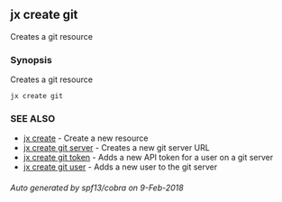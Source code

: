 ## jx create git

Creates a git resource

### Synopsis


Creates a git resource

```
jx create git
```

### SEE ALSO
* [jx create](jx_create.md)	 - Create a new resource
* [jx create git server](jx_create_git_server.md)	 - Creates a new git server URL
* [jx create git token](jx_create_git_token.md)	 - Adds a new API token for a user on a git server
* [jx create git user](jx_create_git_user.md)	 - Adds a new user to the git server

###### Auto generated by spf13/cobra on 9-Feb-2018
